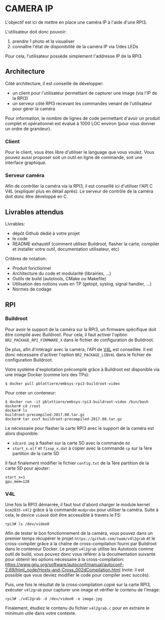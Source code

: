 # CAMERA IP

L'objectif est ici de mettre en place une caméra IP à l'aide d'une RPI3.

L'utilisateur doit donc pouvoir:

1. prendre 1 photo et la visualiser
2. connaître l'état de disponibilité de la caméra IP via 1/des LEDs

Pour cela, l'utilisateur possède simplement l'addresse IP de la RPI3.

## Architecture

Côté architecture, il est conseillé de développer:

- un client pour l'utilisateur permettant de capturer une image (via l'IP de
  la RPI3)
- un serveur côté RPI3 recevant les commandes venant de l'utilisateur
  pour gérer la caméra

Pour information, le nombre de lignes de code permettant d'avoir un produit
complet et opérationnel est évalué à 1000 LOC environ (pour vous donner un
ordre de grandeur).

### Client

Pour le client, vous êtes libre d'utiliser le language que vous voulez. Vous
pouvez aussi proposer soit un outil en ligne de commande, soit une interface
graphique.

### Serveur caméra

Afin de contrôler la caméra via la RPI3, il est conseillé ici d'utiliser l'API
C V4L (expliquer plus en détail après). Le serveur de contrôle de la caméra
doit donc être développé en C.

## Livrables attendus

Livrables:

- dépôt Github dédié à votre projet
- le code
- README exhaustif (comment utiliser Buildroot, flasher la carte, compiler et
  installer votre outil, documentation utilisateur, etc)

Critères de notation:

- Produit fonctionnel
- Architecture du code et modularité (librairies, ...)
- Outils de build (autotools, CMake ou Makefile)
- Utilisation des notions vues en TP (getopt, syslog, signal handler, ...)
- Normes de codage

## RPI

### Buildroot

Pour avoir le support de la caméra sur la RPI3, un firmware spécifique
doit être compilé avec Buildroot. Pour cela, il faut activer l'option
`BR2_PACKAGE_RPI_FIRMWARE_X` dans le fichier de configuration de Buildroot.

De plus, afin d'intéragir avec la caméra, l'API de
[V4L](https://linuxtv.org/downloads/v4l-dvb-apis/uapi/v4l/v4l2.html) est
conseillée. Il est donc nécessaire d'activer l'option `BR2_PACKAGE_LIBV4L`
dans le fichier de configuration Buildroot.

Votre système d'exploitation précompilé grâce à Buildroot est disponible
via une image Docker (comme lors des TPs):

````
$ docker pull pblottiere/embsys-rpi3-buildroot-video
````

Pour créer un conteneur:

````
$ docker run -it pblottiere/embsys-rpi3-buildroot-video /bin/bash
docker# cd /root
docker# ls
buildroot-precompiled-2017.08.tar.gz
docker# tar zxvf buildroot-precompiled-2017.08.tar.gz
````

Le nécessaire pour flasher la carte RPI3 avec le support de la caméra est
alors disponible:

- `sdcard.img` à flasher sur la carte SD avec la commande `dd`
- `start_x.elf` et `fixup_x.dat` à copier avec la commande `cp` sur la 1ère
  partition de la carte SD

Il faut finalement modifier le fichier `config.txt` de la 1ère partition
de la carte SD pour ajouter:

````
start_x=1
gpu_mem=128
````

### V4L

Une fois la RPI3 démarrée, il faut tout d'abord charger le module kernel
`bcm2835-v4l2` grâce à la commande `modprobe` pour utiliser la caméra. Suite à
cela, le device `video0` doit être accessible à travers le FS:

````
rpi3# ls /dev/video0
````

Afin de tester le bon fonctionnement de la caméra, vous pouvez dans un
premier temps récupérer le projet `https://github.com/twam/v4l2grab` et le
cross-compiler grâce à la chaîne de cross-compilation fourni par Buildroot
dans le conteneur Docker. Le projet `v4l2grab` utilise les Autotools comme
outil de build, vous pouvez donc vous référer à la documentation suivante
pour obtenir les options nécessaire à la cross-compilation:
https://www.gnu.org/software/autoconf/manual/autoconf-2.69/html_node/Hosts-and-Cross_002dCompilation.html
(note: il est possible que vous deviez modifier le code pour compiler avec
succès).

Puis, une fois le résultat de la cross-compilation copié sur la carte RPI3,
exécuter `v4l2grab` pour capturer une image et vérifier le contenu de l'image:

````
rpi3# ./v4l2grab -d /dev/video0 -o image.jpg
````

Finalement, étudiez le contenu du fichier `v4l2grab.c` pour en extraire le
minimum utile dans votre contexte.

